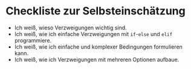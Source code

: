 # Checkliste zur Selbsteinschätzung
- Ich weiß, wieso Verzweigungen wichtig sind.
- Ich weiß, wie ich einfache Verzweigungen mit `if`-`else` und `elif` programmiere.
- Ich weiß, wie ich einfache und komplexer Bedingungen formulieren kann.
- Ich weiß, wie ich Verzweigungen mit mehreren Optionen aufbaue.
